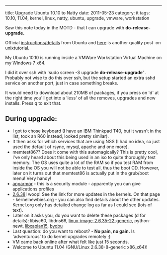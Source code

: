 ---
title: Upgrade Ubuntu 10.10 to Natty
date: 2011-05-23
category: it
tags: 10.10, 11.04, kernel, linux, natty, ubuntu, upgrade, vmware, workstation

Saw this note today in the MOTD - that I can upgrade with **do-release-upgrade.**

Official [instructions/details](http://www.ubuntu.com/download/ubuntu/upgrade ".com") from Ubuntu and [here](http://www.unixtutorial.org/2011/03/upgrading-ubuntu-with-do-release-upgrade/ "unixtutorial") is another quality post  on unixtutorial.

My Ubuntu 10.10 is running inside a VMWare Workstation Virtual Machine on my Windows 7 x64.

I did it over ssh with 'sudo screen -S upgrade **do-release-upgrade**' . Probably not wise to do this over ssh, but the setup started an extra sshd service on another port, just in case something breaks.

It would need to download about 210MB of packages, if you press on 'd' at the right time you'll get into a 'less' of all the removes, upgrades and new installs. Press q to exit that.

## During upgrade:

- I got to chose keyboard (I have an IBM Thinkpad T40, but it wasn't in the list, took an R60 instead, looked pretty similar).
- It then asks for which services that are using NSS (I had no idea, so just used the default of rsync, mysql, apache and one more).
- memtest86?? Does it come with this automagically? This is pretty cool, I've only heard about this being used in an iso to quite thoroughly test memory. The OS uses quite a lot of the RAM so if you test RAM from inside the OS you will not be able to test all, thus the boot CD. However, later on it turns out that memtest86 is actually put in the grub/boot menu! Very handy!
- [apparmor](http://en.wikipedia.org/wiki/AppArmor "on wikipedia") - this is a security module - apparently you can give applications profiles
- [2.6.38](http://kernelnewbies.org/Linux_2_6_38 "on kernelnewbies.org")! woop! See the link for more updates in the kernels. On that page - kernelnewbies.org - you can also find details about the other updates. Kernel.org only has detailed change log as far as I could see (lots of text).
- Later on it asks you, do you want to delete these packages (d for details): libisc60, libdns66, [linux-image-2.6.35-22-generic](http://www.guldmyr.com/blog/upgrade-ubuntu-10-10-to-natty "This is the kernel, you are installing a newer one :)"), python-newt, [libxapian15](http://packages.ubuntu.com/hardy/libxapian15 "supposedly a new indexer has been introduced"), [byobu](http://packages.ubuntu.com/natty/byobu "a profile switcher, supposedly a new one has been introduced here as well")
- ﻿﻿Last question: do you want to reboot? - **No pain, no gain.** Is 'adventurous' to do kernel upgrades remotely ;)
- VM came back online after what felt like just 15 seconds.
- ﻿Welcome to Ubuntu 11.04 (GNU/Linux 2.6.38-8-generic x86\_x64)!
